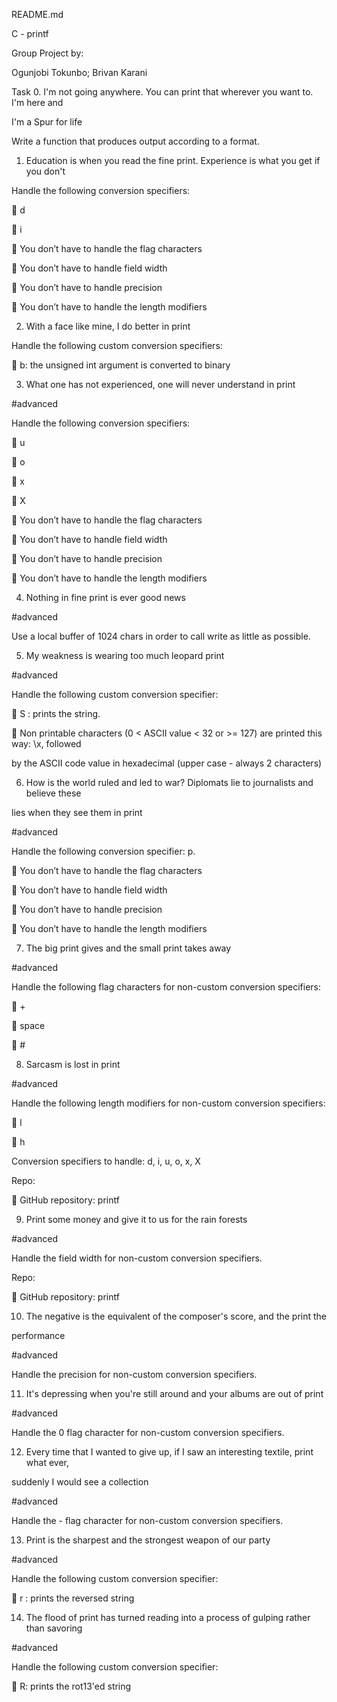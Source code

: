 README.md

C - printf

Group Project by:

Ogunjobi Tokunbo; Brivan Karani



Task 0. I&#39;m not going anywhere. You can print that wherever you want to. I&#39;m here and

I&#39;m a Spur for life

Write a function that produces output according to a format.

1. Education is when you read the fine print. Experience is what you get if you don&#39;t

Handle the following conversion specifiers:

 d

 i

 You don’t have to handle the flag characters

 You don’t have to handle field width

 You don’t have to handle precision

 You don’t have to handle the length modifiers

2. With a face like mine, I do better in print

Handle the following custom conversion specifiers:

 b: the unsigned int argument is converted to binary

3. What one has not experienced, one will never understand in print

#advanced

Handle the following conversion specifiers:

 u

 o

 x

 X

 You don’t have to handle the flag characters

 You don’t have to handle field width

 You don’t have to handle precision

 You don’t have to handle the length modifiers

4. Nothing in fine print is ever good news

#advanced

Use a local buffer of 1024 chars in order to call write as little as possible.

5. My weakness is wearing too much leopard print

#advanced

Handle the following custom conversion specifier:

 S : prints the string.



 Non printable characters (0 &lt; ASCII value &lt; 32 or &gt;= 127) are printed this way: \x, followed

by the ASCII code value in hexadecimal (upper case - always 2 characters)

6. How is the world ruled and led to war? Diplomats lie to journalists and believe these

lies when they see them in print

#advanced

Handle the following conversion specifier: p.

 You don’t have to handle the flag characters

 You don’t have to handle field width

 You don’t have to handle precision

 You don’t have to handle the length modifiers

7. The big print gives and the small print takes away

#advanced

Handle the following flag characters for non-custom conversion specifiers:

 +

 space

 #

8. Sarcasm is lost in print

#advanced

Handle the following length modifiers for non-custom conversion specifiers:

 l

 h

Conversion specifiers to handle: d, i, u, o, x, X

Repo:

 GitHub repository: printf

9. Print some money and give it to us for the rain forests

#advanced

Handle the field width for non-custom conversion specifiers.

Repo:

 GitHub repository: printf

10. The negative is the equivalent of the composer&#39;s score, and the print the

performance

#advanced

Handle the precision for non-custom conversion specifiers.

11. It&#39;s depressing when you&#39;re still around and your albums are out of print

#advanced

Handle the 0 flag character for non-custom conversion specifiers.



12. Every time that I wanted to give up, if I saw an interesting textile, print what ever,

suddenly I would see a collection

#advanced

Handle the - flag character for non-custom conversion specifiers.

13. Print is the sharpest and the strongest weapon of our party

#advanced

Handle the following custom conversion specifier:

 r : prints the reversed string

14. The flood of print has turned reading into a process of gulping rather than savoring

#advanced

Handle the following custom conversion specifier:

 R: prints the rot13&#39;ed string
